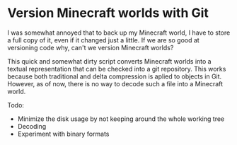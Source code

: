 # Version Minecraft worlds with Git

I was somewhat annoyed that to back up my Minecraft world, I have to store a
full copy of it, even if it changed just a little. If we are so good at
versioning code why, can't we version Minecraft worlds?

This quick and somewhat dirty script converts Minecraft worlds into a textual
representation that can be checked into a git repository. This works because
both traditional and delta compression is aplied to objects in Git. However, as
of now, there is no way to decode such a file into a Minecraft world.

Todo:
* Minimize the disk usage by not keeping around the whole working tree
* Decoding
* Experiment with binary formats
